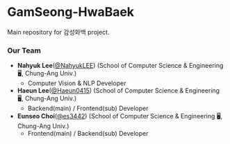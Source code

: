 # GamSeong-HwaBaek
Main repository for 감성화백 project.

### Our Team 
 - **Nahyuk Lee**([@NahyukLEE](https://github.com/NahyukLEE)) (School of Computer Science & Engineering :desktop_computer:, Chung-Ang Univ.)
    - Computer Vision & NLP Developer
 - **Haeun Lee**([@Haeun0415](https://github.com/Haeun0415)) (School of Computer Science & Engineering :desktop_computer:, Chung-Ang Univ.)
    - Backend(main) / Frontend(sub) Developer
 - **Eunseo Choi**([@es3442](https://github.com/es3442)) (School of Computer Science & Engineering :desktop_computer:, Chung-Ang Univ.)
    - Frontend(main) / Backend(sub) Developer
